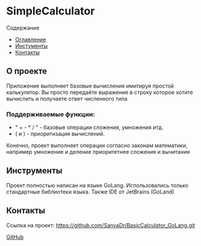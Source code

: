 # SimpleCalculator

Содержание
- [Оглавление](#О_проекте)
- [Инстументы](#Инструменты)
- [Контакты](Контакты)

## О проекте
  Приложение выполняет базовые вычисления имитируя простой калькулятор.
Вы просто передаёте выражение в строку которое хотите вычислить и получаете ответ численного типа

### Поддерживаемые функции:
  + " + - * / "  -  базовые операции сложения, умножения итд.
  + ( и )        -  приоритизация вычислений.
    
Конечно, проект выполняет операции согласно законам математики, например умножение и деление приоритетнее сложения и вычитания

## Инструменты
Проект полностью написан на языке GoLang.
Использовались только стандартные библиотеки языка.
Также IDE от JetBrains (GoLand)

## Контакты
Ссылка на проект: https://github.com/SanyaDr/BasicCalculator_GoLang.git

[GitHub](https://github.com/SanyaDr)
